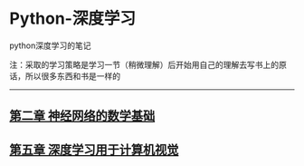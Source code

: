 # Python-深度学习
python深度学习的笔记

注：采取的学习策略是学习一节（稍微理解）后开始用自己的理解去写书上的原话，所以很多东西和书是一样的

- - -

## [第二章 神经网络的数学基础](第二章/README.md)

## [第五章 深度学习用于计算机视觉](第五章/README.md)





